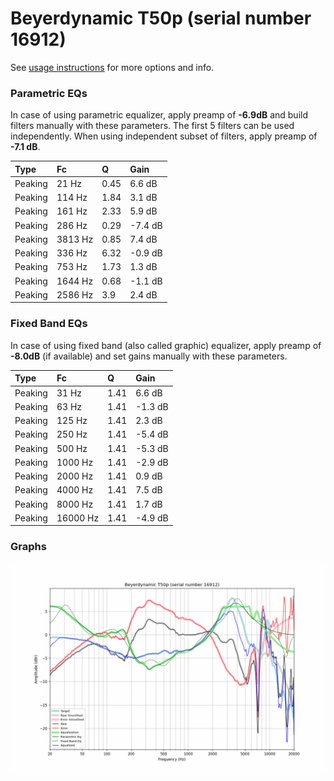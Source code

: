 # Beyerdynamic T50p (serial number 16912)
See [usage instructions](https://github.com/jaakkopasanen/AutoEq#usage) for more options and info.

### Parametric EQs
In case of using parametric equalizer, apply preamp of **-6.9dB** and build filters manually
with these parameters. The first 5 filters can be used independently.
When using independent subset of filters, apply preamp of **-7.1 dB**.

| Type    | Fc      |    Q | Gain    |
|:--------|:--------|:-----|:--------|
| Peaking | 21 Hz   | 0.45 | 6.6 dB  |
| Peaking | 114 Hz  | 1.84 | 3.1 dB  |
| Peaking | 161 Hz  | 2.33 | 5.9 dB  |
| Peaking | 286 Hz  | 0.29 | -7.4 dB |
| Peaking | 3813 Hz | 0.85 | 7.4 dB  |
| Peaking | 336 Hz  | 6.32 | -0.9 dB |
| Peaking | 753 Hz  | 1.73 | 1.3 dB  |
| Peaking | 1644 Hz | 0.68 | -1.1 dB |
| Peaking | 2586 Hz | 3.9  | 2.4 dB  |

### Fixed Band EQs
In case of using fixed band (also called graphic) equalizer, apply preamp of **-8.0dB**
(if available) and set gains manually with these parameters.

| Type    | Fc       |    Q | Gain    |
|:--------|:---------|:-----|:--------|
| Peaking | 31 Hz    | 1.41 | 6.6 dB  |
| Peaking | 63 Hz    | 1.41 | -1.3 dB |
| Peaking | 125 Hz   | 1.41 | 2.3 dB  |
| Peaking | 250 Hz   | 1.41 | -5.4 dB |
| Peaking | 500 Hz   | 1.41 | -5.3 dB |
| Peaking | 1000 Hz  | 1.41 | -2.9 dB |
| Peaking | 2000 Hz  | 1.41 | 0.9 dB  |
| Peaking | 4000 Hz  | 1.41 | 7.5 dB  |
| Peaking | 8000 Hz  | 1.41 | 1.7 dB  |
| Peaking | 16000 Hz | 1.41 | -4.9 dB |

### Graphs
![](./Beyerdynamic%20T50p%20(serial%20number%2016912).png)